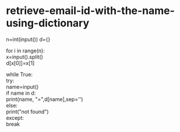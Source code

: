 # retrieve-email-id-with-the-name-using-dictionary
n=int(input()) 
d={} 

for i in range(n):     
x=input().split()     
d[x[0]]=x[1] 

while True:     
try:         
name=input()         
if name in d:             
print(name, "=",d[name],sep='')        
 else:           
  print("not found")     
except:         
break
